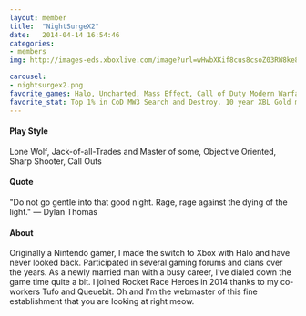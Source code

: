 ```yaml
---
layout: member
title:  "NightSurgeX2"
date:   2014-04-14 16:54:46
categories:
- members
img: http://images-eds.xboxlive.com/image?url=wHwbXKif8cus8csoZ03RW8ke8ralOdP9BGd4wzwl0MJ9z6QzuGwZjtvbE7sSsMVW6teQ99v21pJA60qdE3IirYZLo_QnT0SgZonw2usEGt49CizqPcYYsl1ZsujXHWJYW8zmBQT34kH94rhXyYW89qXGZfx0CPGfnyn_1n5SMSI-&format=png

carousel:
- nightsurgex2.png
favorite_games: Halo, Uncharted, Mass Effect, Call of Duty Modern Warfare Series
favorite_stat: Top 1% in CoD MW3 Search and Destroy. 10 year XBL Gold member.
---
```

#### Play Style
Lone Wolf, Jack-of-all-Trades and Master of some, Objective Oriented, Sharp Shooter, Call Outs

#### Quote
"Do not go gentle into that good night. Rage, rage against the dying of the light." &mdash; Dylan Thomas

#### About
Originally a Nintendo gamer, I made the switch to Xbox with Halo and have never looked back. Participated in several gaming forums and clans over the years. As a newly married man with a busy career, I've dialed down the game time quite a bit. I joined Rocket Race Heroes in 2014 thanks to my co-workers Tufo and Queuebit. Oh and I'm the webmaster of this fine establishment that you are looking at right meow.
